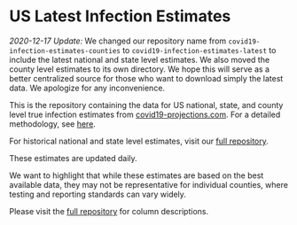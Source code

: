 # US Latest Infection Estimates

*2020-12-17 Update:* We changed our repository name from `covid19-infection-estimates-counties` to `covid19-infection-estimates-latest` to include the latest national and state level estimates. We also moved the county level estimates to its own directory. We hope this will serve as a better centralized source for those who want to download simply the latest data. We apologize for any inconvenience.

This is the repository containing the data for US national, state, and county level true infection estimates from [covid19-projections.com](https://covid19-projections.com/). For a detailed methodology, see [here](https://covid19-projections.com/estimating-true-infections-revisited/).

For historical national and state level estimates, visit our [full repository](https://github.com/youyanggu/covid19_projections/tree/master/infection_estimates).

These estimates are updated daily.

We want to highlight that while these estimates are based on the best available data, they may not be representative for individual counties, where testing and reporting standards can vary widely.

Please visit the [full repository](https://github.com/youyanggu/covid19_projections/tree/master/infection_estimates) for column descriptions.
